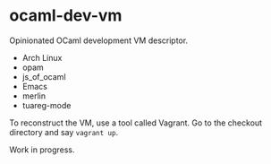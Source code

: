 # ocaml-dev-vm

Opinionated OCaml development VM descriptor.

* Arch Linux
* opam
* js_of_ocaml
* Emacs
* merlin
* tuareg-mode

To reconstruct the VM, use a tool called Vagrant. Go to the checkout directory and say `vagrant up`.

Work in progress.

